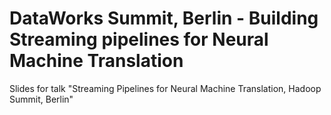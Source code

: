# DataWorks Summit, Berlin - Building Streaming pipelines for Neural Machine Translation
Slides for talk "Streaming Pipelines for Neural Machine Translation, Hadoop Summit, Berlin"
